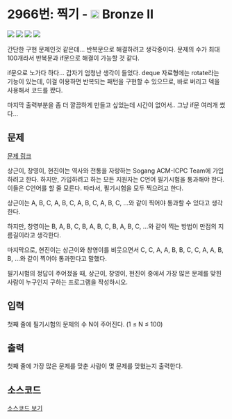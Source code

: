 # 2966번: 찍기 - <img src="https://static.solved.ac/tier_small/4.svg" style="height:20px" /> Bronze II

<!-- performance -->

![](https://img.shields.io/badge/Python-3670A0?style=flat-square&logo=python&logoColor=white) ![](https://img.shields.io/badge/BOJ-Passed-Success?style=flat-square) ![](https://img.shields.io/badge/Memory_Usage-34144KB-informational?style=flat-square) ![](https://img.shields.io/badge/Time_Spend-64ms-informational?style=flat-square)

간단한 구현 문제인것 같은데... 반복문으로 해결하려고 생각중이다. 문제의 수가 최대 100개라서 반복문과 if문으로 해결이 가능할 것 같다.

if문으로 노가다 하다... 갑자기 엄청난 생각이 들었다. deque 자료형에는 rotate라는 기능이 있는데, 이걸 이용하면 반복되는 패턴을 구현할 수 있으므로, 바로 버리고 덱을 사용해서 코드를 짰다.

마지막 출력부분을 좀 더 깔끔하게 만들고 싶었는데 시간이 없어서.. 그냥 if문 여러개 썼다...

<!-- end -->

## 문제

[문제 링크](https://boj.kr/2966)


<p>상근이, 창영이, 현진이는 역사와 전통을 자랑하는 Sogang ACM-ICPC Team에 가입하려고 한다. 하지만, 가입하려고 하는 모든 지원자는 C언어 필기시험을 통과해야 한다. 이들은 C언어를 할 줄 모른다. 따라서, 필기시험을 모두 찍으려고 한다.</p>

<p>상근이는 A, B, C, A, B, C, A, B, C, A, B, C, ...와 같이 찍어야 통과할 수 있다고 생각한다.&nbsp;</p>

<p>하지만, 창영이는 B, A, B, C, B, A, B, C, B, A, B, C, ...와 같이 찍는 방법이 만점의 지름길이라고 생각한다.</p>

<p>마지막으로, 현진이는 상근이와 창영이를 비웃으면서 C, C, A, A, B, B, C, C, A, A, B, B, ...와 같이 찍어야 통과한다고 말했다.</p>

<p>필기시험의 정답이 주어졌을 때, 상근이, 창영이, 현진이 중에서 가장 많은 문제를 맞힌 사람이 누구인지 구하는 프로그램을 작성하시오.</p>



## 입력

첫째 줄에 필기시험의 문제의 수 N이 주어진다. (1 ≤ N ≤ 100)

## 출력

첫째 줄에 가장 많은 문제를 맞춘 사람이 몇 문제를 맞혔는지 출력한다.

## 소스코드

[소스코드 보기](찍기.py)